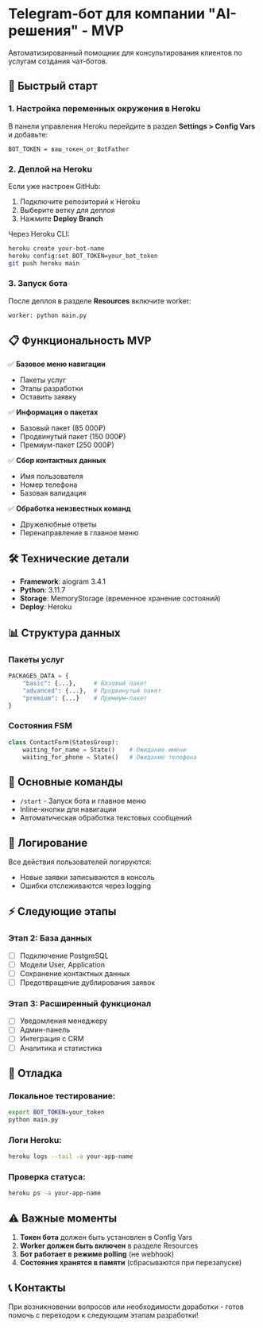 # Telegram-бот для компании "AI-решения" - MVP

Автоматизированный помощник для консультирования клиентов по услугам создания чат-ботов.

## 🚀 Быстрый старт

### 1. Настройка переменных окружения в Heroku

В панели управления Heroku перейдите в раздел **Settings > Config Vars** и добавьте:

```
BOT_TOKEN = ваш_токен_от_BotFather
```

### 2. Деплой на Heroku

Если уже настроен GitHub:
1. Подключите репозиторий к Heroku
2. Выберите ветку для деплоя
3. Нажмите **Deploy Branch**

Через Heroku CLI:
```bash
heroku create your-bot-name
heroku config:set BOT_TOKEN=your_bot_token
git push heroku main
```

### 3. Запуск бота

После деплоя в разделе **Resources** включите worker:
```
worker: python main.py
```

## 📋 Функциональность MVP

✅ **Базовое меню навигации**
- Пакеты услуг
- Этапы разработки  
- Оставить заявку

✅ **Информация о пакетах**
- Базовый пакет (85 000₽)
- Продвинутый пакет (150 000₽)
- Премиум-пакет (250 000₽)

✅ **Сбор контактных данных**
- Имя пользователя
- Номер телефона
- Базовая валидация

✅ **Обработка неизвестных команд**
- Дружелюбные ответы
- Перенаправление в главное меню

## 🛠️ Технические детали

- **Framework**: aiogram 3.4.1
- **Python**: 3.11.7
- **Storage**: MemoryStorage (временное хранение состояний)
- **Deploy**: Heroku

## 📊 Структура данных

### Пакеты услуг
```python
PACKAGES_DATA = {
    "basic": {...},     # Базовый пакет
    "advanced": {...},  # Продвинутый пакет
    "premium": {...}    # Премиум-пакет
}
```

### Состояния FSM
```python
class ContactForm(StatesGroup):
    waiting_for_name = State()    # Ожидание имени
    waiting_for_phone = State()   # Ожидание телефона
```

## 🔧 Основные команды

- `/start` - Запуск бота и главное меню
- Inline-кнопки для навигации
- Автоматическая обработка текстовых сообщений

## 📝 Логирование

Все действия пользователей логируются:
- Новые заявки записываются в консоль
- Ошибки отслеживаются через logging

## ⚡ Следующие этапы

### Этап 2: База данных
- [ ] Подключение PostgreSQL
- [ ] Модели User, Application
- [ ] Сохранение контактных данных
- [ ] Предотвращение дублирования заявок

### Этап 3: Расширенный функционал
- [ ] Уведомления менеджеру
- [ ] Админ-панель
- [ ] Интеграция с CRM
- [ ] Аналитика и статистика

## 🐛 Отладка

### Локальное тестирование:
```bash
export BOT_TOKEN=your_token
python main.py
```

### Логи Heroku:
```bash
heroku logs --tail -a your-app-name
```

### Проверка статуса:
```bash
heroku ps -a your-app-name
```

## ⚠️ Важные моменты

1. **Токен бота** должен быть установлен в Config Vars
2. **Worker должен быть включен** в разделе Resources  
3. **Бот работает в режиме polling** (не webhook)
4. **Состояния хранятся в памяти** (сбрасываются при перезапуске)

## 📞 Контакты

При возникновении вопросов или необходимости доработки - готов помочь с переходом к следующим этапам разработки!
